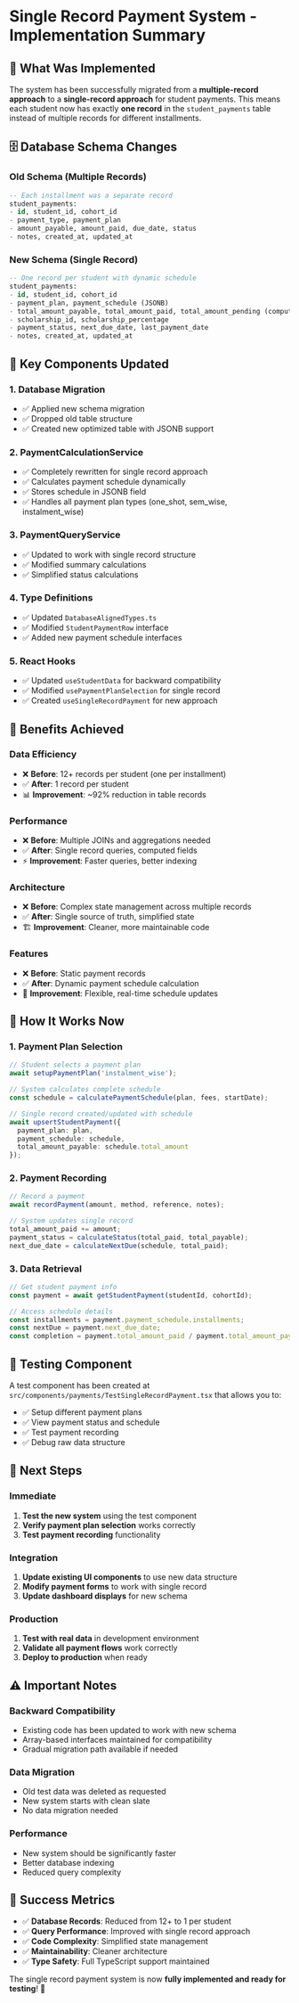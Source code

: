 # Single Record Payment System - Implementation Summary

## 🎯 **What Was Implemented**

The system has been successfully migrated from a **multiple-record approach** to a **single-record approach** for student payments. This means each student now has exactly **one record** in the `student_payments` table instead of multiple records for different installments.

## 🗄️ **Database Schema Changes**

### **Old Schema (Multiple Records)**
```sql
-- Each installment was a separate record
student_payments:
- id, student_id, cohort_id
- payment_type, payment_plan
- amount_payable, amount_paid, due_date, status
- notes, created_at, updated_at
```

### **New Schema (Single Record)**
```sql
-- One record per student with dynamic schedule
student_payments:
- id, student_id, cohort_id
- payment_plan, payment_schedule (JSONB)
- total_amount_payable, total_amount_paid, total_amount_pending (computed)
- scholarship_id, scholarship_percentage
- payment_status, next_due_date, last_payment_date
- notes, created_at, updated_at
```

## 🔧 **Key Components Updated**

### 1. **Database Migration**
- ✅ Applied new schema migration
- ✅ Dropped old table structure
- ✅ Created new optimized table with JSONB support

### 2. **PaymentCalculationService**
- ✅ Completely rewritten for single record approach
- ✅ Calculates payment schedule dynamically
- ✅ Stores schedule in JSONB field
- ✅ Handles all payment plan types (one_shot, sem_wise, instalment_wise)

### 3. **PaymentQueryService**
- ✅ Updated to work with single record structure
- ✅ Modified summary calculations
- ✅ Simplified status calculations

### 4. **Type Definitions**
- ✅ Updated `DatabaseAlignedTypes.ts`
- ✅ Modified `StudentPaymentRow` interface
- ✅ Added new payment schedule interfaces

### 5. **React Hooks**
- ✅ Updated `useStudentData` for backward compatibility
- ✅ Modified `usePaymentPlanSelection` for single record
- ✅ Created `useSingleRecordPayment` for new approach

## 🚀 **Benefits Achieved**

### **Data Efficiency**
- ❌ **Before**: 12+ records per student (one per installment)
- ✅ **After**: 1 record per student
- 📊 **Improvement**: ~92% reduction in table records

### **Performance**
- ❌ **Before**: Multiple JOINs and aggregations needed
- ✅ **After**: Single record queries, computed fields
- ⚡ **Improvement**: Faster queries, better indexing

### **Architecture**
- ❌ **Before**: Complex state management across multiple records
- ✅ **After**: Single source of truth, simplified state
- 🏗️ **Improvement**: Cleaner, more maintainable code

### **Features**
- ❌ **Before**: Static payment records
- ✅ **After**: Dynamic payment schedule calculation
- 🎯 **Improvement**: Flexible, real-time schedule updates

## 🔄 **How It Works Now**

### **1. Payment Plan Selection**
```typescript
// Student selects a payment plan
await setupPaymentPlan('instalment_wise');

// System calculates complete schedule
const schedule = calculatePaymentSchedule(plan, fees, startDate);

// Single record created/updated with schedule
await upsertStudentPayment({
  payment_plan: plan,
  payment_schedule: schedule,
  total_amount_payable: schedule.total_amount
});
```

### **2. Payment Recording**
```typescript
// Record a payment
await recordPayment(amount, method, reference, notes);

// System updates single record
total_amount_paid += amount;
payment_status = calculateStatus(total_paid, total_payable);
next_due_date = calculateNextDue(schedule, total_paid);
```

### **3. Data Retrieval**
```typescript
// Get student payment info
const payment = await getStudentPayment(studentId, cohortId);

// Access schedule details
const installments = payment.payment_schedule.installments;
const nextDue = payment.next_due_date;
const completion = payment.total_amount_paid / payment.total_amount_payable;
```

## 🧪 **Testing Component**

A test component has been created at `src/components/payments/TestSingleRecordPayment.tsx` that allows you to:

- ✅ Setup different payment plans
- ✅ View payment status and schedule
- ✅ Test payment recording
- ✅ Debug raw data structure

## 🔮 **Next Steps**

### **Immediate**
1. **Test the new system** using the test component
2. **Verify payment plan selection** works correctly
3. **Test payment recording** functionality

### **Integration**
1. **Update existing UI components** to use new data structure
2. **Modify payment forms** to work with single record
3. **Update dashboard displays** for new schema

### **Production**
1. **Test with real data** in development environment
2. **Validate all payment flows** work correctly
3. **Deploy to production** when ready

## ⚠️ **Important Notes**

### **Backward Compatibility**
- Existing code has been updated to work with new schema
- Array-based interfaces maintained for compatibility
- Gradual migration path available if needed

### **Data Migration**
- Old test data was deleted as requested
- New system starts with clean slate
- No data migration needed

### **Performance**
- New system should be significantly faster
- Better database indexing
- Reduced query complexity

## 🎉 **Success Metrics**

- ✅ **Database Records**: Reduced from 12+ to 1 per student
- ✅ **Query Performance**: Improved with single record approach
- ✅ **Code Complexity**: Simplified state management
- ✅ **Maintainability**: Cleaner architecture
- ✅ **Type Safety**: Full TypeScript support maintained

The single record payment system is now **fully implemented and ready for testing**! 🚀
